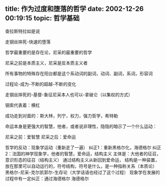 title: 作为过度和堕落的哲学
date: 2002-12-26 00:19:15
topic: 哲学基础
---

查拉斯特拉如是说

走钢丝摔死-快速的堕落

哲学最重要的是存在论，尼采的最重要的哲学

尼采之前是本质主义，尼采是反本质主义者

所有事物的特殊存在阳台都是这个系动词的副词，动词、副词，系词，形容词

过程论-成为-不断的超越-不断的变化

走钢丝摔死的-基督-象征尼采本人也可以-拿破仑（以集权的方式）

钢索代表着：横杠

成功走到对面的：斯大林，列宁，权力，强力哲学，希特勒

命运本身是更强大的智慧，他者，或者说非理性，隐隐的暗示了一个什么运动：

尼采之前：爱智慧
尼采之后：爱命运

哲学的反动：现象学运动（重新走了一遍）
纠正1：重新黑格尔化，海德格尔
纠正2：法国的神学现象学，他者的智慧，爱命运，结构主义
主体是：大他者的征召，意识形态的征召（结构主义）
通过结构主义从新回到爱命运，
结构是一种装置，放在那里可以自动运行的，符号结构，符号是什么，是一种指称关系（本质论）
黑格尔-尼采-克尔凯郭尔-生存论（大学话语也经过了这个过程）
现象学在发展的过程中有一定纠正：通过海德格尔
海德格尔











